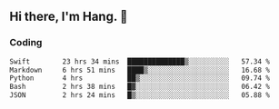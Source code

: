 ## Hi there, I'm Hang. 👋

### Coding

<!--START_SECTION:waka-->

```txt
Swift        23 hrs 34 mins  ██████████████▒░░░░░░░░░░   57.34 %
Markdown     6 hrs 51 mins   ████▒░░░░░░░░░░░░░░░░░░░░   16.68 %
Python       4 hrs           ██▒░░░░░░░░░░░░░░░░░░░░░░   09.74 %
Bash         2 hrs 38 mins   █▓░░░░░░░░░░░░░░░░░░░░░░░   06.42 %
JSON         2 hrs 24 mins   █▒░░░░░░░░░░░░░░░░░░░░░░░   05.88 %
```

<!--END_SECTION:waka-->
